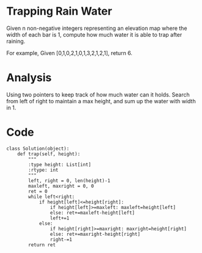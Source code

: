 # Trapping Rain Water
Given n non-negative integers representing an elevation map where the width of each bar is 1, compute how much water it is able to trap after raining.

For example, 
Given [0,1,0,2,1,0,1,3,2,1,2,1], return 6.

# Analysis
Using two pointers to keep track of how much water can it holds. Search from left of right to maintain a max height, and sum up the water with width in 1. 
# Code
```
class Solution(object):
    def trap(self, height):
        """
        :type height: List[int]
        :rtype: int
        """
        left, right = 0, len(height)-1
        maxleft, maxright = 0, 0
        ret = 0
        while left<right:
            if height[left]<=height[right]:
                if height[left]>=maxleft: maxleft=height[left]
                else: ret+=maxleft-height[left]
                left+=1
            else:
                if height[right]>=maxright: maxright=height[right]
                else: ret+=maxright-height[right]
                right-=1
        return ret
        
```